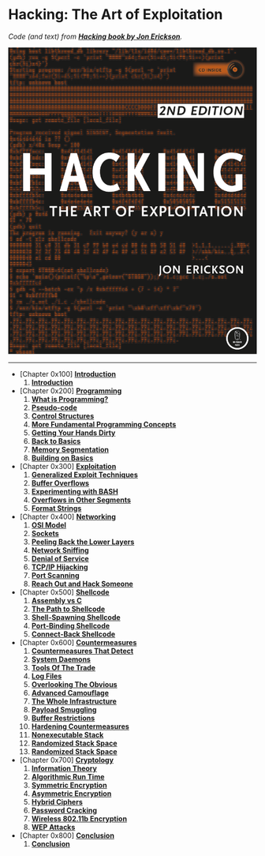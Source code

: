 # Hacking: The Art of Exploitation

_Code (and text) from [**Hacking book by Jon Erickson**](https://nostarch.com/hacking2)._

<div align="center" width="100%">
<img src="https://github.com/damianiRiccardo90/Hacking/blob/master/Hacking_Forepage.png?raw=true" alt="Hacking Forepage">
</div>

---

- [Chapter 0x100] [**Introduction**](C1-Introduction)
  1. [**Introduction**](C1-Introduction/Introduction.md)
- [Chapter 0x200] [**Programming**](C2-Programming)
  1. [**What is Programming?**](C2-Programming/What_Is_Programming.md)
  2. [**Pseudo-code**](C2-Programming/Pseudo-code.md)
  3. [**Control Structures**](C2-Programming/Control_Structures.md)
  4. [**More Fundamental Programming Concepts**](C2-Programming/More_Fundamental_Programming_Concepts.md)
  5. [**Getting Your Hands Dirty**](C2-Programming/Getting_Your_Hands_Dirty.md)
  6. [**Back to Basics**](C2-Programming/Back_To_Basics.md)
  7. [**Memory Segmentation**](C2-Programming/Memory_Segmentation.md)
  8. [**Building on Basics**](C2-Programming/Building_On_Basics.md)
- [Chapter 0x300] [**Exploitation**](C3-Exploitation)
  1. [**Generalized Exploit Techniques**](C3-Exploitation/Generalized_Exploit_Techniques.md)
  2. [**Buffer Overflows**](C3-Exploitation/Buffer_Overflows.md)
  3. [**Experimenting with BASH**](C3-Exploitation/Experimenting_With_BASH.md)
  4. [**Overflows in Other Segments**](C3-Exploitation/Overflows_In_Other_Segments.md)
  5. [**Format Strings**](C3-Exploitation/Format_Strings.md)
- [Chapter 0x400] [**Networking**](C4-Networking)
  1. [**OSI Model**](C4-Networking/OSI_Model.md)
  2. [**Sockets**](C4-Networking/Sockets.md)
  3. [**Peeling Back the Lower Layers**](C4-Networking/Peeling_Back_The_Lower_Layers.md)
  4. [**Network Sniffing**](C4-Networking/Network_Sniffing.md)
  5. [**Denial of Service**](C4-Networking/Denial_Of_Service.md)
  6. [**TCP/IP Hijacking**](C4-Networking/TCP-IP_Hijacking.md)
  7. [**Port Scanning**](C4-Networking/Port_Scanning.md)
  8. [**Reach Out and Hack Someone**](C4-Networking/Reach_Out_And_Hack_Someone.md)
- [Chapter 0x500] [**Shellcode**](C5-Shellcode)
  1. [**Assembly vs C**](C5-Shellcode/Assembly_Vs_C.md)
  2. [**The Path to Shellcode**](C5-Shellcode/The_Path_To_Shellcode.md)
  3. [**Shell-Spawning Shellcode**](C5-Shellcode/Shell-Spawning_Shellcode.md)
  4. [**Port-Binding Shellcode**](C5-Shellcode/Port-Binding_Shellcode.md)
  5. [**Connect-Back Shellcode**](C5-Shellcode/Connect-Back_Shellcode.md)
- [Chapter 0x600] [**Countermeasures**](C6-Countermeasures)
  1. [**Countermeasures That Detect**](C6-Countermeasures/Countermeasures_That_Detect.md)
  2. [**System Daemons**](C6-Countermeasures/System_Daemons.md)
  3. [**Tools Of The Trade**](C6-Countermeasures/Tools_Of_The_Trade.md)
  4. [**Log Files**](C6-Countermeasures/Log_Files.md)
  5. [**Overlooking The Obvious**](C6-Countermeasures/Overlooking_The_Obvious.md)
  6. [**Advanced Camouflage**](C6-Countermeasures/Advanced_Camouflage.md)
  7. [**The Whole Infrastructure**](C6-Countermeasures/The_Whole_Infrastructure.md)
  8. [**Payload Smuggling**](C6-Countermeasures/Payload_Smuggling.md)
  9. [**Buffer Restrictions**](C6-Countermeasures/Buffer_Restrictions.md)
  10. [**Hardening Countermeasures**](C6-Countermeasures/Hardening_Countermeasures.md)
  11. [**Nonexecutable Stack**](C6-Countermeasures/Nonexecutable_Stack.md)
  12. [**Randomized Stack Space**](C6-Countermeasures/Randomized_Stack_Space.md)
  13. [**Randomized Stack Space**](C6-Countermeasures/Randomized_Stack_Space.md)
- [Chapter 0x700] [**Cryptology**](C7-Cryptology)
  1. [**Information Theory**](C7-Cryptology/Information_Theory.md)
  2. [**Algorithmic Run Time**](C7-Cryptology/Algorithmic_Run_Time.md)
  3. [**Symmetric Encryption**](C7-Cryptology/Symmetric_Encryption.md)
  4. [**Asymmetric Encryption**](C7-Cryptology/Asymmetric_Encryption.md)
  5. [**Hybrid Ciphers**](C7-Cryptology/Hybrid_Ciphers.md)
  6. [**Password Cracking**](C7-Cryptology/Password_Cracking.md)
  7. [**Wireless 802.11b Encryption**](C7-Cryptology/Wireless_802-11b_Encryption.md)
  8. [**WEP Attacks**](C7-Cryptology/WEP_Attacks.md)
- [Chapter 0x800] [**Conclusion**](C8-Conclusion)
  1. [**Conclusion**](C8-Conclusion/Conclusion.md)
